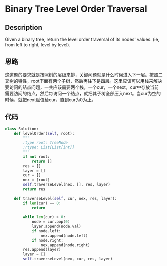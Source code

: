 # Binary Tree Level Order Traversal

## Description

Given a binary tree, return the level order traversal of its nodes' values. (ie, from left to right, level by level).

## 思路

这道题的要求就是按照树的层级来排，关键问题就是什么时候进入下一层。按照二叉树的特性，root下面有两个子树，然后再往下是四层。这里应该可以用栈来解决要访问的结点问题，一共应该需要两个栈，一个cur，一个next，cur中存放当前需要访问的结点，然后每访问一个结点，就把其子树全部压入next。当cur为空的时候，就把next赋值给cur，直到cur为0为止。

## 代码

``` python
class Solution:
    def levelOrder(self, root):
        """
        :type root: TreeNode
        :rtype: List[List[int]]
        """
        if not root:
            return []
        res = []
        layer = []
        cur = []
        nex = [root]
        self.traverseLevel(nex, [], res, layer)
        return res
    
    def traverseLevel(self, cur, nex, res, layer):
        if len(cur) == 0:
            return
        
        while len(cur) > 0:
            node = cur.pop(0)
            layer.append(node.val)
            if node.left:
                nex.append(node.left)
            if node.right:
                nex.append(node.right)
        res.append(layer)
        layer = []
        self.traverseLevel(nex, cur, res, layer)
```